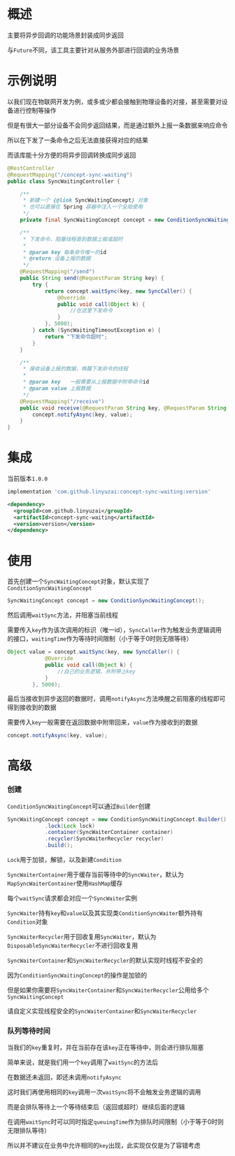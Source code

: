 # 概述

主要将异步回调的功能场景封装成同步返回

与`Future`不同，该工具主要针对从服务外部进行回调的业务场景

# 示例说明

以我们现在物联网开发为例，或多或少都会接触到物理设备的对接，甚至需要对设备进行控制等操作

但是有很大一部分设备不会同步返回结果，而是通过额外上报一条数据来响应命令

所以在下发了一条命令之后无法直接获得对应的结果

而该库能十分方便的将异步回调转换成同步返回

```java
@RestController
@RequestMapping("/concept-sync-waiting")
public class SyncWaitingController {

    /**
     * 新建一个 {@link SyncWaitingConcept} 对象
     * 也可以直接在 Spring 容器中注入一个全局使用
     */
    private final SyncWaitingConcept concept = new ConditionSyncWaitingConcept();

    /**
     * 下发命令，阻塞线程直到数据上报或超时
     *
     * @param key 每条命令唯一的id
     * @return 设备上报的数据
     */
    @RequestMapping("/send")
    public String send(@RequestParam String key) {
        try {
            return concept.waitSync(key, new SyncCaller() {
                @Override
                public void call(Object k) {
                    //在这里下发命令
                }
            }, 5000);
        } catch (SyncWaitingTimeoutException e) {
            return "下发命令超时";
        }
    }

    /**
     * 接收设备上报的数据，唤醒下发命令的线程
     *
     * @param key   一般需要从上报数据中附带命令id
     * @param value 上报数据
     */
    @RequestMapping("/receive")
    public void receive(@RequestParam String key, @RequestParam String value) {
        concept.notifyAsync(key, value);
    }
}
```

# 集成

当前版本`1.0.0`

```gradle
implementation 'com.github.linyuzai:concept-sync-waiting:version'
```

```xml
<dependency>
  <groupId>com.github.linyuzai</groupId>
  <artifactId>concept-sync-waiting</artifactId>
  <version>version</version>
</dependency>
```

# 使用

首先创建一个`SyncWaitingConcept`对象，默认实现了`ConditionSyncWaitingConcept`

```java
SyncWaitingConcept concept = new ConditionSyncWaitingConcept();
```

然后调用`waitSync`方法，并阻塞当前线程

需要传入`key`作为该次调用的标识（唯一id），`SyncCaller`作为触发业务逻辑调用的接口，`waitingTime`作为等待时间限制（小于等于0时则无限等待）

```java
Object value = concept.waitSync(key, new SyncCaller() {
            @Override
            public void call(Object k) {
                //自己的业务逻辑，并附带上key
            }
        }, 5000);
```

最后当接收到异步返回的数据时，调用`notifyAsync`方法唤醒之前阻塞的线程即可得到接收到的数据

需要传入`key`一般需要在返回数据中附带回来，`value`作为接收到的数据

```java
concept.notifyAsync(key, value);
```

# 高级

### 创建

`ConditionSyncWaitingConcept`可以通过`Builder`创建

```java
SyncWaitingConcept concept = new ConditionSyncWaitingConcept.Builder()
            .lock(Lock lock)
            .container(SyncWaiterContainer container)
            .recycler(SyncWaiterRecycler recycler)
            .build();
```

`Lock`用于加锁，解锁，以及新建`Condition`

`SyncWaiterContainer`用于缓存当前等待中的`SyncWaiter`，默认为`MapSyncWaiterContainer`使用`HashMap`缓存

每个`waitSync`请求都会对应一个`SyncWaiter`实例

`SyncWaiter`持有`key`和`value`以及其实现类`ConditionSyncWaiter`额外持有`Condition`对象

`SyncWaiterRecycler`用于回收复用`SyncWaiter`，默认为`DisposableSyncWaiterRecycler`不进行回收复用

`SyncWaiterContainer`和`SyncWaiterRecycler`的默认实现时线程不安全的

因为`ConditionSyncWaitingConcept`的操作是加锁的

但是如果你需要将`SyncWaiterContainer`和`SyncWaiterRecycler`公用给多个`SyncWaitingConcept`

请自定义实现线程安全的`SyncWaiterContainer`和`SyncWaiterRecycler`

### 队列等待时间

当我们的`key`重复时，并在当前存在该`key`正在等待中，则会进行排队阻塞

简单来说，就是我们用一个`key`调用了`waitSync`的方法后

在数据还未返回，即还未调用`notifyAsync`

这时我们再使用相同的`key`调用一次`waitSync`将不会触发业务逻辑的调用

而是会排队等待上一个等待结束后（返回或超时）继续后面的逻辑

在调用`waitSync`时可以同时指定`queuingTime`作为排队时间限制（小于等于0时则无限排队等待）

所以并不建议在业务中允许相同的`key`出现，此实现仅仅是为了容错考虑

